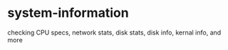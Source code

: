 # system-information
checking CPU specs, network stats, disk stats, disk info, kernal info, and more
